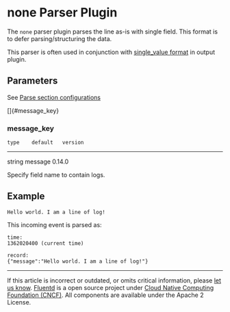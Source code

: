 # none Parser Plugin

The `none` parser plugin parses the line as-is with single field. This
format is to defer parsing/structuring the data.

This parser is often used in conjunction with [single\_value
format](/articles/formatter_single_value.md) in output plugin.


## Parameters

See [Parse section configurations](/articles/parse-section.md)

[]{#message_key}

### message\_key

    type    default   version
  -------- --------- ---------
   string   message   0.14.0

Specify field name to contain logs.


## Example

``` {.CodeRay}
Hello world. I am a line of log!
```

This incoming event is parsed as:

``` {.CodeRay}
time:
1362020400 (current time)

record:
{"message":"Hello world. I am a line of log!"}
```


------------------------------------------------------------------------

If this article is incorrect or outdated, or omits critical information,
please [let us know](https://github.com/fluent/fluentd-docs/issues?state=open).
[Fluentd](http://www.fluentd.org/) is a open source project under [Cloud
Native Computing Foundation (CNCF)](https://cncf.io/). All components
are available under the Apache 2 License.
